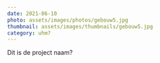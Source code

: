 ```yaml
---
date: 2021-06-10
photo: assets/images/photos/gebouw5.jpg
thumbnail: assets/images/thumbnails/gebouw5.jpg
category: uhm?
---
```

Dit is de project naam?